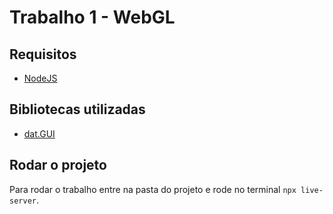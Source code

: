 # Trabalho 1 - WebGL

## Requisitos

- [NodeJS](https://nodejs.org/)

## Bibliotecas utilizadas

- [dat.GUI](https://github.com/dataarts/dat.gui)

## Rodar o projeto

Para rodar o trabalho entre na pasta do projeto e rode no terminal `npx live-server`.
